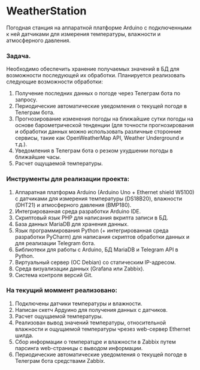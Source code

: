 # WeatherStation
Погодная станция на аппаратной платформе Arduino с подключенными к ней датчиками для измерения температуры, влажности и атмосферного давления.
### Задача.
Необходимо обеспечить хранение получаемых значений в БД для возможности последующей их обработки.
Планируется реализовать следующие возможности обработки:
1. Получение последних данных о погоде через Телеграм бота по запросу.
2. Периодические автоматические уведомления о текущей погоде в Телеграм бота.
3. Прогнозирование изменения погоды на ближайшие сутки погоды на основе барометрической тенденции (для точности прогнозирования и обработки данных можно использовать различные сторонние сервисы, такие как OpenWeatherMap API, Weather Underground и т.д.).
4. Уведомления в Телеграм бота о резком ухудшении погоды в ближайшие часы.
5. Расчет ощущаемой температуры.

### Инструменты для реализации проекта:
1. Аппаратная платформа Arduino (Arduino Uno + Ethernet shield W5100) с датчиками для измерения температуры (DS18B20), влажности (DHT21) и атмосферного давления (BMP180).
2. Интегрированная среда разработки Arduino IDE.
3. Cкриптовый язык PHP для написания вкрипта записи в БД.
4. База данных MariaDB для хранения данных.
6. Язык программирования Python (+ интегрированная среда разработки PyCharm)  для написания скриптов обработки данных и для реализации Telegram бота.
7. Библиотеки для работы с Аrduino, БД MariaDB и Telegram API в Python.
8. Виртуальный сервер (ОС Debian) со статическим IP-адресом.
9. Среда визуализации данных (Grafana или Zabbix).
10. Система контроля версий Git.

### На текущий моммент реализовано:
1. Подключены датчики температуры и влажности.
2. Написан скетч Ардуино для получения данных с датчиков.
3. Расчет ощущаемой температуры.
4. Реализован вывод значений температуры, относительной влажности и ощущаемой температуры чрезез web-сервер Ethernet шилда.
5. Сбор информации о температцре и влажности в Zabbix путем парсинга web-страницы с выводом информации.
6. Периодические автоматические уведомления о текущей погоде в Телеграм бота средствами Zabbix.
